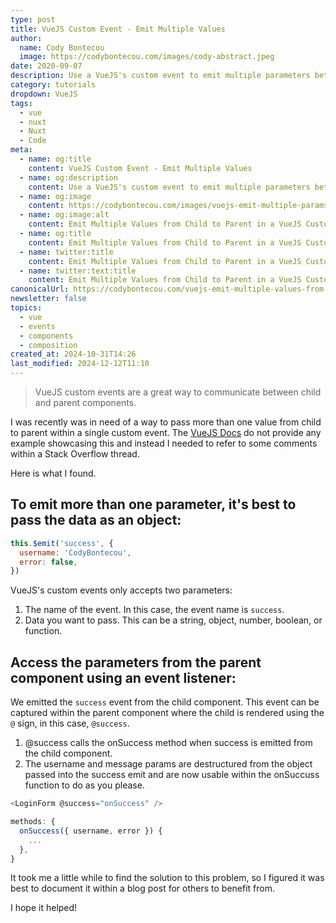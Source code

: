 ```yaml
---
type: post
title: VueJS Custom Event - Emit Multiple Values
author:
  name: Cody Bontecou
  image: https://codybontecou.com/images/cody-abstract.jpeg
date: 2020-09-07
description: Use a VueJS's custom event to emit multiple parameters between components.
category: tutorials
dropdown: VueJS
tags:
  - vue
  - nuxt
  - Nuxt
  - Code
meta:
  - name: og:title
    content: VueJS Custom Event - Emit Multiple Values
  - name: og:description
    content: Use a VueJS's custom event to emit multiple parameters between components.
  - name: og:image
    content: https://codybontecou.com/images/vuejs-emit-multiple-params-meta.png
  - name: og:image:alt
    content: Emit Multiple Values from Child to Parent in a VueJS Custom Event with code snippet showcasing example provided in blog post.
  - name: og:title
    content: Emit Multiple Values from Child to Parent in a VueJS Custom Event
  - name: twitter:title
    content: Emit Multiple Values from Child to Parent in a VueJS Custom Event
  - name: twitter:text:title
    content: Emit Multiple Values from Child to Parent in a VueJS Custom Event
canonicalUrl: https://codybontecou.com/vuejs-emit-multiple-values-from-child-to-parent.html
newsletter: false
topics:
  - vue
  - events
  - components
  - composition
created_at: 2024-10-31T14:26
last_modified: 2024-12-12T11:10
---
```


> VueJS custom events are a great way to communicate between child and parent components.

I was recently was in need of a way to pass more than one value from child to parent within a single custom event. The [VueJS Docs](https://vuejs.org/v2/guide/components-custom-events.html) do not provide any example showcasing this and instead I needed to refer to some comments within a Stack Overflow thread.

Here is what I found.

## To emit more than one parameter, it's best to pass the data as an object:

```js
this.$emit('success', {
  username: 'CodyBontecou',
  error: false,
})
```

VueJS's custom events only accepts two parameters:

1. The name of the event. In this case, the event name is `success`.
2. Data you want to pass. This can be a string, object, number, boolean, or function.

## Access the parameters from the parent component using an event listener:

We emitted the `success` event from the child component. This event can be captured within the parent component where the child is rendered using the `@` sign, in this case, `@success`.

1. @success calls the onSuccess method when success is emitted from the child component.
2. The username and message params are destructured from the object passed into the success emit and are now usable within the onSuccuss function to do as you please.

```js
<LoginForm @success="onSuccess" />

methods: {
  onSuccess({ username, error }) {
    ...
  },
}
```

It took me a little while to find the solution to this problem, so I figured it was best to document it within a blog post for others to benefit from.

I hope it helped!
